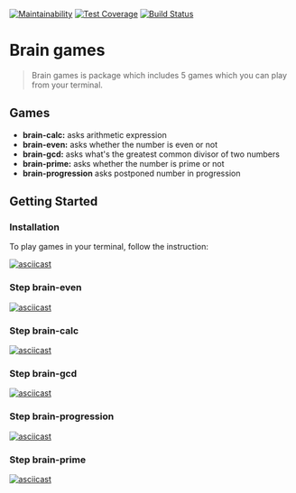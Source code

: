 [![Maintainability](https://api.codeclimate.com/v1/badges/8dbd43d82beed0de2820/maintainability)](https://codeclimate.com/github/ValeriiMakhniuk/frontend-project-lvl1/maintainability)
[![Test Coverage](https://api.codeclimate.com/v1/badges/8dbd43d82beed0de2820/test_coverage)](https://codeclimate.com/github/ValeriiMakhniuk/frontend-project-lvl1/test_coverage)
[![Build Status](https://travis-ci.org/ValeriiMakhniuk/brain-games.svg?branch=refactor)](https://travis-ci.org/ValeriiMakhniuk/brain-games)

# Brain games

> Brain games is package which includes 5 games which you can play from your terminal.

## Games

 - **brain-calc:** asks arithmetic expression
 - **brain-even:** asks whether the number is even or not
 - **brain-gcd:** asks what's the greatest common divisor of two numbers
 - **brain-prime:** asks whether the number is prime or not
 - **brain-progression** asks postponed number in progression

## Getting Started

### Installation 
To play games in your terminal, follow the instruction:

[![asciicast](https://asciinema.org/a/V2C9rLUJEHNSgfOD9OZxg2US5.svg)](https://asciinema.org/a/V2C9rLUJEHNSgfOD9OZxg2US5)

### Step brain-even

[![asciicast](https://asciinema.org/a/h3LYjO4ODbjoUx2yQQW6Pr9Iz.svg)](https://asciinema.org/a/h3LYjO4ODbjoUx2yQQW6Pr9Iz)

### Step brain-calc

[![asciicast](https://asciinema.org/a/EPiKa3uvIWu0Lbpd1IBxLxfzZ.svg)](https://asciinema.org/a/EPiKa3uvIWu0Lbpd1IBxLxfzZ)

### Step brain-gcd

[![asciicast](https://asciinema.org/a/pPcRINm5xPcw9UuxeAaNlzEE8.svg)](https://asciinema.org/a/pPcRINm5xPcw9UuxeAaNlzEE8)

### Step brain-progression

[![asciicast](https://asciinema.org/a/4dKKogTVQ4IPFL3vHnMm0X6Jv.svg)](https://asciinema.org/a/4dKKogTVQ4IPFL3vHnMm0X6Jv)

### Step brain-prime

[![asciicast](https://asciinema.org/a/Knz41P2I18UAkMN0FFuCUYsSW.svg)](https://asciinema.org/a/Knz41P2I18UAkMN0FFuCUYsSW)